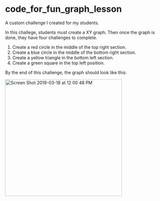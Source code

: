 # code_for_fun_graph_lesson
A custom challenge I created for my students.

In this challege, students must create a XY graph. Then once the graph is done, they have four challenges to complete.

1) Create a red circle in the middle of the top right section.
2) Create a blue circle in the middle of the bottom right section.
3) Create a yellow triangle in the bottom left section.
4) Create a green square in the top left position.


By the end of this challenge, the graph should look like this:

<img width="378" alt="Screen Shot 2019-03-18 at 12 00 48 PM" src="https://user-images.githubusercontent.com/16840579/54556163-81d91680-4975-11e9-96cb-22d4ab8116cc.png">
